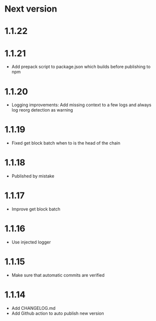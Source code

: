 # Next version

# 1.1.22

# 1.1.21

- Add prepack script to package.json which builds before publishing to npm

# 1.1.20

- Logging improvements: Add missing context to a few logs and always log reorg detection as warning

# 1.1.19

- Fixed get block batch when to is the head of the chain

# 1.1.18

- Published by mistake

# 1.1.17

- Improve get block batch

# 1.1.16

- Use injected logger

# 1.1.15

- Make sure that automatic commits are verified

# 1.1.14

- Add CHANGELOG.md
- Add Github action to auto publish new version
